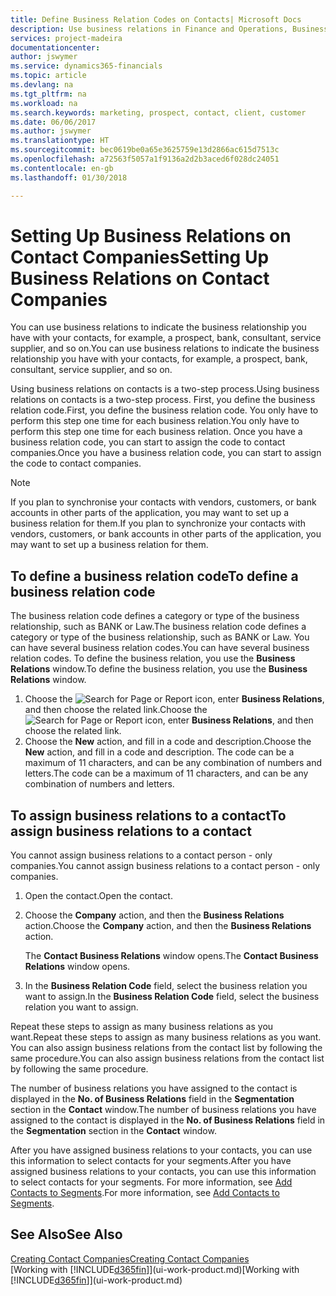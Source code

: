```yaml
---
title: Define Business Relation Codes on Contacts| Microsoft Docs
description: Use business relations in Finance and Operations, Business edition to help with marketing and to indicate the business relationship you have with your  prospects, clients, and customers, for example, a bank or service supplier.
services: project-madeira
documentationcenter: 
author: jswymer
ms.service: dynamics365-financials
ms.topic: article
ms.devlang: na
ms.tgt_pltfrm: na
ms.workload: na
ms.search.keywords: marketing, prospect, contact, client, customer
ms.date: 06/06/2017
ms.author: jswymer
ms.translationtype: HT
ms.sourcegitcommit: bec0619be0a65e3625759e13d2866ac615d7513c
ms.openlocfilehash: a72563f5057a1f9136a2d2b3aced6f028dc24051
ms.contentlocale: en-gb
ms.lasthandoff: 01/30/2018

---
```

# <a name="setting-up-business-relations-on-contact-companies"></a><span data-ttu-id="1dd35-103">Setting Up Business Relations on Contact Companies</span><span class="sxs-lookup"><span data-stu-id="1dd35-103">Setting Up Business Relations on Contact Companies</span></span>
<span data-ttu-id="1dd35-104">You can use business relations to indicate the business relationship you have with your contacts, for example, a prospect, bank, consultant, service supplier, and so on.</span><span class="sxs-lookup"><span data-stu-id="1dd35-104">You can use business relations to indicate the business relationship you have with your contacts, for example, a prospect, bank, consultant, service supplier, and so on.</span></span>

<span data-ttu-id="1dd35-105">Using business relations on contacts is a two-step process.</span><span class="sxs-lookup"><span data-stu-id="1dd35-105">Using business relations on contacts is a two-step process.</span></span> <span data-ttu-id="1dd35-106">First, you define the business relation code.</span><span class="sxs-lookup"><span data-stu-id="1dd35-106">First, you define the business relation code.</span></span> <span data-ttu-id="1dd35-107">You only have to perform this step one time for each business relation.</span><span class="sxs-lookup"><span data-stu-id="1dd35-107">You only have to perform this step one time for each business relation.</span></span> <span data-ttu-id="1dd35-108">Once you have a business relation code, you can start to assign the code to contact companies.</span><span class="sxs-lookup"><span data-stu-id="1dd35-108">Once you have a business relation code, you can start to assign the code to contact companies.</span></span>

> [!NOTE]  
>   <span data-ttu-id="1dd35-109">If you plan to synchronise your contacts with vendors, customers, or bank accounts in other parts of the application, you may want to set up a business relation for them.</span><span class="sxs-lookup"><span data-stu-id="1dd35-109">If you plan to synchronize your contacts with vendors, customers, or bank accounts in other parts of the application, you may want to set up a business relation for them.</span></span>

## <a name="to-define-a-business-relation-code"></a><span data-ttu-id="1dd35-110">To define a business relation code</span><span class="sxs-lookup"><span data-stu-id="1dd35-110">To define a business relation code</span></span>
<span data-ttu-id="1dd35-111">The business relation code defines a category or type of the business relationship, such as BANK or Law.</span><span class="sxs-lookup"><span data-stu-id="1dd35-111">The business relation code defines a category or type of the business relationship, such as BANK or Law.</span></span> <span data-ttu-id="1dd35-112">You can have several business relation codes.</span><span class="sxs-lookup"><span data-stu-id="1dd35-112">You can have several business relation codes.</span></span> <span data-ttu-id="1dd35-113">To define the business relation, you use the **Business Relations** window.</span><span class="sxs-lookup"><span data-stu-id="1dd35-113">To define the business relation, you use the **Business Relations** window.</span></span>

1. <span data-ttu-id="1dd35-114">Choose the ![Search for Page or Report](media/ui-search/search_small.png "Search for Page or Report icon") icon, enter **Business Relations**, and then choose the related link.</span><span class="sxs-lookup"><span data-stu-id="1dd35-114">Choose the ![Search for Page or Report](media/ui-search/search_small.png "Search for Page or Report icon") icon, enter **Business Relations**, and then choose the related link.</span></span>
2. <span data-ttu-id="1dd35-115">Choose the **New** action, and fill in a code and description.</span><span class="sxs-lookup"><span data-stu-id="1dd35-115">Choose the **New** action, and fill in a code and description.</span></span> <span data-ttu-id="1dd35-116">The code can be a maximum of 11 characters, and can be any combination of numbers and letters.</span><span class="sxs-lookup"><span data-stu-id="1dd35-116">The code can be a maximum of 11 characters, and can be any combination of numbers and letters.</span></span>

## <a name="AssignBusRelContact"></a> <span data-ttu-id="1dd35-117">To assign business relations to a contact</span><span class="sxs-lookup"><span data-stu-id="1dd35-117">To assign business relations to a contact</span></span>
<span data-ttu-id="1dd35-118">You cannot assign business relations to a contact person - only companies.</span><span class="sxs-lookup"><span data-stu-id="1dd35-118">You cannot assign business relations to a contact person - only companies.</span></span>

1. <span data-ttu-id="1dd35-119">Open the contact.</span><span class="sxs-lookup"><span data-stu-id="1dd35-119">Open the contact.</span></span>
2. <span data-ttu-id="1dd35-120">Choose the **Company** action, and then the **Business Relations** action.</span><span class="sxs-lookup"><span data-stu-id="1dd35-120">Choose the **Company** action, and then the **Business Relations** action.</span></span>

    <span data-ttu-id="1dd35-121">The **Contact Business Relations** window opens.</span><span class="sxs-lookup"><span data-stu-id="1dd35-121">The **Contact Business Relations** window opens.</span></span>
3. <span data-ttu-id="1dd35-122">In the **Business Relation Code** field, select the business relation you want to assign.</span><span class="sxs-lookup"><span data-stu-id="1dd35-122">In the **Business Relation Code** field, select the business relation you want to assign.</span></span>

<span data-ttu-id="1dd35-123">Repeat these steps to assign as many business relations as you want.</span><span class="sxs-lookup"><span data-stu-id="1dd35-123">Repeat these steps to assign as many business relations as you want.</span></span> <span data-ttu-id="1dd35-124">You can also assign business relations from the contact list by following the same procedure.</span><span class="sxs-lookup"><span data-stu-id="1dd35-124">You can also assign business relations from the contact list by following the same procedure.</span></span>

<span data-ttu-id="1dd35-125">The number of business relations you have assigned to the contact is displayed in the **No. of Business Relations** field in the **Segmentation** section in the **Contact** window.</span><span class="sxs-lookup"><span data-stu-id="1dd35-125">The number of business relations you have assigned to the contact is displayed in the **No. of Business Relations** field in the **Segmentation** section in the **Contact** window.</span></span>

<span data-ttu-id="1dd35-126">After you have assigned business relations to your contacts, you can use this information to select contacts for your segments.</span><span class="sxs-lookup"><span data-stu-id="1dd35-126">After you have assigned business relations to your contacts, you can use this information to select contacts for your segments.</span></span> <span data-ttu-id="1dd35-127">For more information, see [Add Contacts to Segments](marketing-add-contact-segment.md).</span><span class="sxs-lookup"><span data-stu-id="1dd35-127">For more information, see [Add Contacts to Segments](marketing-add-contact-segment.md).</span></span>

## <a name="see-also"></a><span data-ttu-id="1dd35-128">See Also</span><span class="sxs-lookup"><span data-stu-id="1dd35-128">See Also</span></span>
[<span data-ttu-id="1dd35-129">Creating Contact Companies</span><span class="sxs-lookup"><span data-stu-id="1dd35-129">Creating Contact Companies</span></span>](marketing-create-contact-companies.md)  
<span data-ttu-id="1dd35-130">[Working with [!INCLUDE[d365fin](includes/d365fin_md.md)]](ui-work-product.md)</span><span class="sxs-lookup"><span data-stu-id="1dd35-130">[Working with [!INCLUDE[d365fin](includes/d365fin_md.md)]](ui-work-product.md)</span></span>

